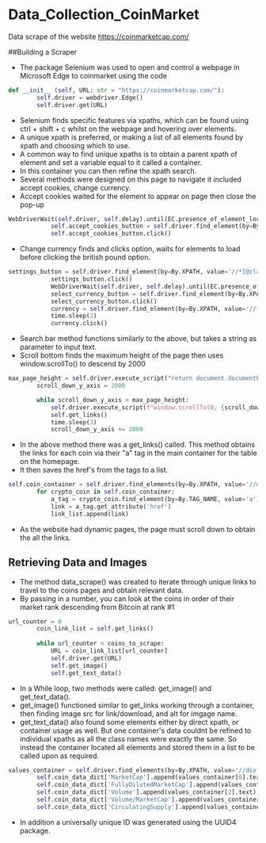 # Data_Collection_CoinMarket
Data scrape of the website https://coinmarketcap.com/


##Building a Scraper 
- The package Selenium was used to open and control a webpage in Microsoft Edge to coinmarket using the code 
```python
def __init__ (self, URL: str = "https://coinmarketcap.com/"):
        self.driver = webdriver.Edge()
        self.driver.get(URL)
```
- Selenium finds specific features via xpaths, which can be found using ctrl + shift + c whilst on the webpage and hovering over elements.
- A unique xpath is preferred, or making a list of all elements found by xpath and choosing which to use.
- A common way to find unique xpaths is to obtain a parent xpath of element and set a variable equal to it called a container.
- In this container you can then refine the xpath search.
- Several methods were designed on this page to navigate it included accept cookies, change currency.
- Accept cookies waited for the element to appear on page then close the pop-up
```python
WebDriverWait(self.driver, self.delay).until(EC.presence_of_element_located((By.XPATH, '//*[@id="cmc-cookie-policy-banner"]')))
            self.accept_cookies_button = self.driver.find_element(by=By.XPATH, value='//*[@class="cmc-cookie-policy-banner__close"]')
            self.accept_cookies_button.click()
```
- Change currency finds and clicks option, waits for elements to load before clicking the british pound option.
```python
settings_button = self.driver.find_element(by=By.XPATH, value='//*[@class="sc-1pyr0bh-0 bSnrp sc-1g16avq-0 kBKzKs"]')
            settings_button.click()
            WebDriverWait(self.driver, self.delay).until(EC.presence_of_element_located((By.XPATH, '//*[@class="vxp8h8-0 VMCHA"]')))
            select_currency_button = self.driver.find_element(by=By.XPATH, value='//button[@data-qa-id="button-global-currency-picker"]')
            select_currency_button.click()
            currency = self.driver.find_element(by=By.XPATH, value='//*[@class="ig8pxp-0 jaunlC"]')
            time.sleep(2)
            currency.click()
```
- Search bar method functions similarly to the above, but takes a string as parameter to input text.
- Scroll bottom finds the maximum height of the page then uses window.scrollTo() to descend by 2000
```python
max_page_height = self.driver.execute_script("return document.documentElement.scrollHeight")
        scroll_down_y_axis = 2000

        while scroll_down_y_axis < max_page_height:
            self.driver.execute_script(f"window.scrollTo(0, {scroll_down_y_axis});")
            self.get_links()
            time.sleep(3)
            scroll_down_y_axis += 2000
```            

- In the above method there was a get_links() called. This method obtains the links for each coin via their "a" tag in the main container for the table on the homepage.
- It then saves the href's from the tags to a list.
```python 
self.coin_container = self.driver.find_elements(by=By.XPATH, value='//div[@class="h7vnx2-1 bFzXgL"]//div[@class="sc-16r8icm-0 escjiH"]')
        for crypto_coin in self.coin_container:
            a_tag = crypto_coin.find_element(by=By.TAG_NAME, value='a')
            link = a_tag.get_attribute('href')
            link_list.append(link)
```
- As the website had dynamic pages, the page must scroll down to obtain the all the links.
    
## Retrieving Data and Images
- The method data_scrape() was created to iterate through unique links to travel to the coins pages and obtain relevant data.
- By passing in a number, you can look at the coins in order of their market rank descending from Bitcoin at rank #1
```python
url_counter = 0
        coin_link_list = self.get_links()
        
        while url_counter < coins_to_scrape:
            URL = coin_link_list[url_counter]
            self.driver.get(URL)
            self.get_image()
            self.get_text_data()
```
- In a While loop, two methods were called: get_image() and get_text_data().
- get_image() functioned similar to get_links working through a container, then finding image src for link/download, and alt for imgage name.
- get_text_data() also found some elements either by direct xpath, or container usage as well. But one container's data couldnt be refined to individual xpaths as all the class names were exactly the same. So instead the container located all elements and stored them in a list to be called upon as required.
```python
values_container = self.driver.find_elements(by=By.XPATH, value='//div[@class="statsValue"]')
        self.coin_data_dict['MarketCap'].append(values_container[0].text)
        self.coin_data_dict['FullyDilutedMarketCap'].append(values_container[1].text)
        self.coin_data_dict['Volume'].append(values_container[2].text)
        self.coin_data_dict['Volume/MarketCap'].append(values_container[3].text)
        self.coin_data_dict['CirculatingSupply'].append(values_container[4].text)
```
- In addition a universally unique ID was generated using the UUID4 package.
 
